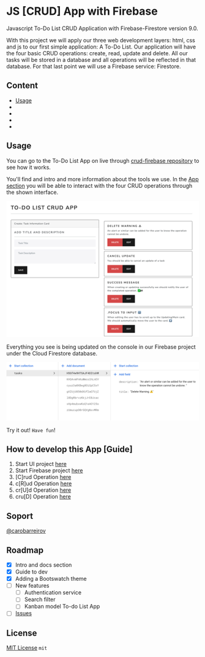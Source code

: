 # JS [CRUD] App with Firebase

Javascript To-Do List CRUD Application with Firebase-Firestore version 9.0.

With this project we will apply our three web development layers: html, css and js to our first simple application: A To-Do List.
Our application will have the four basic CRUD operations: create, read, update and delete.
All our tasks will be stored in a database and all operations will be reflected in that database. For that last point we will use a Firebase service: Firestore.

## Content

- [Usage]()
- []()
- []()
- []()
- []()

## Usage

You can go to the To-Do List App on live through [crud-firebase repository](https://carobarreirov.github.io/crud-firebase/) to see how it works.

You'll find and intro and more information about the tools we use.
In the [App section](https://carobarreirov.github.io/crud-firebase/#app) you will be able to interact with the four CRUD operations through the shown interface.

![App Interface](/images/todo-app.png)

Everything you see is being updated on the console in our Firebase project under the Cloud Firestore database.

![Cloud Firestore Console](/images/cfirestore.png)

Try it out! `Have fun`!

## How to develop this App [Guide]

1.  Start UI project [here](/00starterfiles.md)
2.  Start Firebase project [here](/01firebase.md)
3.  [C]rud Operation [here](/03create.md)
4.  c[R]ud Operation [here](/04add.md)
5.  cr[U]d Operation [here](/05update.md)
6.  cru[D] Operation [here](/06delete.md)

## Soport

[@carobarreirov](https://github.com/carobarreirov)

## Roadmap

- [x] Intro and docs section
- [x] Guide to dev
- [x] Adding a Bootswatch theme
- [ ] New features
  - [ ] Authentication service
  - [ ] Search filter
  - [ ] Kanban model To-do List App
- [ ] [Issues](https://github.com/carobarreirov/crud-firebase/issues)

## License

[MIT License](/LICENSE) `mit`
